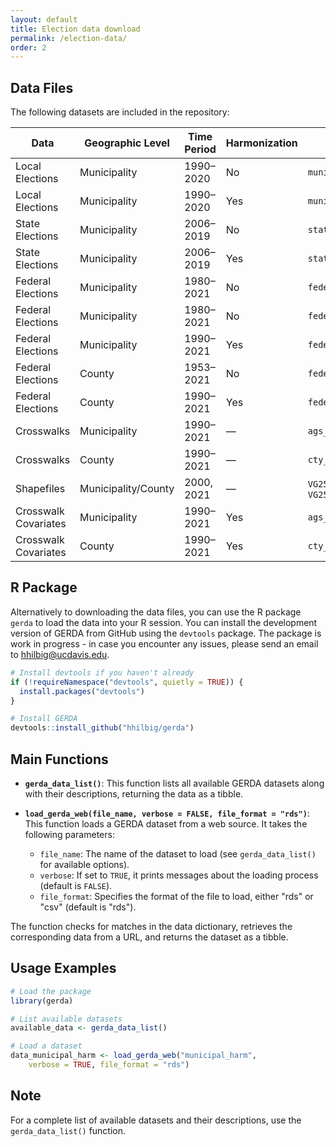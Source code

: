 ```yaml
---
layout: default
title: Election data download
permalink: /election-data/
order: 2
---
```

## Data Files

The following datasets are included in the repository:

| **Data**       | **Geographic Level** | **Time Period** | **Harmonization** | **File Name**           | **Download Link**                                                                                                                                                                                                                                                                                   |
| -------------------- | -------------------------- | --------------------- | ----------------------- | ----------------------------- | --------------------------------------------------------------------------------------------------------------------------------------------------------------------------------------------------------------------------------------------------------------------------------------------------------- |
| Local Elections      | Municipality               | 1990–2020            | No                      | `municipal_unharm`          | [CSV](https://github.com/awiedem/german_election_data/raw/refs/heads/main/data/municipal_elections/final/municipal_unharm.csv?download=) [RDS](https://github.com/awiedem/german_election_data/raw/refs/heads/main/data/municipal_elections/final/municipal_unharm.rds)                                           |
| Local Elections      | Municipality               | 1990–2020            | Yes                     | `municipal_harm`            | [CSV](https://github.com/awiedem/german_election_data/raw/refs/heads/main/data/municipal_elections/final/municipal_harm.csv?download=) [RDS](https://github.com/awiedem/german_election_data/raw/refs/heads/main/data/municipal_elections/final/municipal_harm.rds)                                             |
| State Elections      | Municipality               | 2006–2019            | No                      | `state_unharm`              | [CSV](https://github.com/awiedem/german_election_data/raw/refs/heads/main/data/state_elections/final/state_unharm.csv?download=) [RDS](https://github.com/awiedem/german_election_data/raw/refs/heads/main/data/state_elections/final/state_unharm.rds)                                                         |
| State Elections      | Municipality               | 2006–2019            | Yes                     | `state_harm`                | [CSV](https://github.com/awiedem/german_election_data/raw/refs/heads/main/data/state_elections/final/state_harm.csv?download=) [RDS](https://github.com/awiedem/german_election_data/raw/refs/heads/main/data/state_elections/final/state_harm.rds)                                                             |
| Federal Elections    | Municipality               | 1980–2021            | No                      | `federal_muni_raw`          | [CSV](https://github.com/awiedem/german_election_data/raw/refs/heads/main/data/federal_elections/municipality_level/final/federal_muni_raw.csv?download=) [RDS](https://github.com/awiedem/german_election_data/raw/refs/heads/main/data/federal_elections/municipality_level/final/federal_muni_raw.rds)       |
| Federal Elections    | Municipality               | 1980–2021            | No                      | `federal_muni_unharm`       | [CSV](https://github.com/awiedem/german_election_data/raw/refs/heads/main/data/federal_elections/municipality_level/final/federal_muni_unharm.csv?download=) [RDS](https://github.com/awiedem/german_election_data/raw/refs/heads/main/data/federal_elections/municipality_level/final/federal_muni_unharm.rds) |
| Federal Elections    | Municipality               | 1990–2021            | Yes                     | `federal_muni_harm`         | [CSV](https://github.com/awiedem/german_election_data/raw/refs/heads/main/data/federal_elections/municipality_level/final/federal_muni_harm.csv?download=) [RDS](https://github.com/awiedem/german_election_data/raw/refs/heads/main/data/federal_elections/municipality_level/final/federal_muni_harm.rds)     |
| Federal Elections    | County                     | 1953–2021            | No                      | `federal_cty_unharm`        | [CSV](https://github.com/awiedem/german_election_data/raw/refs/heads/main/data/federal_elections/county_level/final/federal_cty_unharm.csv?download=) [RDS](https://github.com/awiedem/german_election_data/raw/refs/heads/main/data/federal_elections/county_level/final/federal_cty_unharm.rds)               |
| Federal Elections    | County                     | 1990–2021            | Yes                     | `federal_cty_harm`          | [CSV](https://github.com/awiedem/german_election_data/raw/refs/heads/main/data/federal_elections/county_level/final/federal_cty_harm.csv?download=) [RDS](https://github.com/awiedem/german_election_data/raw/refs/heads/main/data/federal_elections/county_level/final/federal_cty_harm.rds)                   |
| Crosswalks           | Municipality               | 1990–2021            | —                      | `ags_crosswalks`            | [CSV](https://github.com/awiedem/german_election_data/raw/refs/heads/main/data/crosswalks/final/ags_crosswalks.csv?download=) [RDS](https://github.com/awiedem/german_election_data/raw/refs/heads/main/data/crosswalks/final/ags_crosswalks.rds)                                                               |
| Crosswalks           | County                     | 1990–2021            | —                      | `cty_crosswalks`            | [CSV](https://github.com/awiedem/german_election_data/raw/refs/heads/main/data/crosswalks/final/cty_crosswalks.csv?download=) [RDS](https://github.com/awiedem/german_election_data/raw/refs/heads/main/data/crosswalks/final/cty_crosswalks.rds)                                                               |
| Shapefiles           | Municipality/County        | 2000, 2021            | —                      | `VG250_GEM` / `VG250_KRS` | [2000](https://github.com/awiedem/german_election_data/tree/main/data/shapefiles/2000) [2021](https://github.com/awiedem/german_election_data/tree/main/data/shapefiles/2021)                                                                                                                                   |
| Crosswalk Covariates | Municipality               | 1990–2021            | Yes                     | `ags_area_pop_emp`          | [CSV](https://github.com/awiedem/german_election_data/raw/refs/heads/main/data/covars_municipality/final/ags_area_pop_emp.csv?download=) [RDS](https://github.com/awiedem/german_election_data/raw/refs/heads/main/data/covars_municipality/final/ags_area_pop_emp.rds)                                       |
| Crosswalk Covariates | County                     | 1990–2021            | Yes                     | `cty_area_pop_emp`          | [CSV](https://github.com/awiedem/german_election_data/raw/refs/heads/main/data/covars_county/final/cty_area_pop_emp.csv?download=) [RDS](https://github.com/awiedem/german_election_data/raw/refs/heads/main/data/covars_county/final/cty_area_pop_emp.rds)                                                     |

## R Package

Alternatively to downloading the data files, you can use the R package `gerda` to load the data into your R session. You can install the development version of GERDA from GitHub using the `devtools` package. The package is work in progress - in case you encounter any issues, please send an email to <hhilbig@ucdavis.edu>.

```R
# Install devtools if you haven't already
if (!requireNamespace("devtools", quietly = TRUE)) {
  install.packages("devtools")
}

# Install GERDA
devtools::install_github("hhilbig/gerda")
```

## Main Functions

- **`gerda_data_list()`**: This function lists all available GERDA datasets along with their descriptions, returning the data as a tibble.

- **`load_gerda_web(file_name, verbose = FALSE, file_format = "rds")`**: This function loads a GERDA dataset from a web source. It takes the following parameters:
  - `file_name`: The name of the dataset to load (see `gerda_data_list()` for available options).
  - `verbose`: If set to `TRUE`, it prints messages about the loading process (default is `FALSE`).
  - `file_format`: Specifies the format of the file to load, either "rds" or "csv" (default is "rds").

The function checks for matches in the data dictionary, retrieves the corresponding data from a URL, and returns the dataset as a tibble.

## Usage Examples

```R
# Load the package
library(gerda)

# List available datasets
available_data <- gerda_data_list()

# Load a dataset
data_municipal_harm <- load_gerda_web("municipal_harm", 
    verbose = TRUE, file_format = "rds")

```

## Note

For a complete list of available datasets and their descriptions, use the `gerda_data_list()` function.
